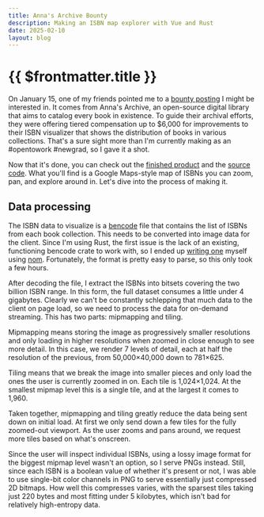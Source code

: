 ```yaml
---
title: Anna's Archive Bounty
description: Making an ISBN map explorer with Vue and Rust
date: 2025-02-10
layout: blog
---
```


# {{ $frontmatter.title }}

On January 15, one of my friends pointed me to a [bounty posting](https://annas-archive.org/blog/all-isbns.html) I might be interested in. It comes from Anna's Archive, an open-source digital library that aims to catalog every book in existence. To guide their archival efforts, they were offering tiered compensation up to \$6,000 for improvements to their ISBN visualizer that shows the distribution of books in various collections. That's a sure sight more than I'm currently making as an #opentowork #newgrad, so I gave it a shot. 

Now that it's done, you can check out the [finished product](https://isbn.timharding.co/) and the [source code](https://github.com/tim-harding/all-isbns). What you'll find is a Google Maps-style map of ISBNs you can zoom, pan, and explore around in. Let's dive into the process of making it. 

## Data processing

The ISBN data to visualize is a [bencode](https://en.wikipedia.org/wiki/Bencode) file that contains the list of ISBNs from each book collection. This needs to be converted into image data for the client. Since I'm using Rust, the first issue is the lack of an existing, functioning bencode crate to work with, so I ended up [writing one](https://github.com/tim-harding/bencode-rs) myself using [nom](https://github.com/rust-bakery/nom). Fortunately, the format is pretty easy to parse, so this only took a few hours. 

After decoding the file, I extract the ISBNs into bitsets covering the two billion ISBN range. In this form, the full dataset consumes a little under 4 gigabytes. Clearly we can't be constantly schlepping that much data to the client on page load, so we need to process the data for on-demand streaming. This has two parts: mipmapping and tiling. 

Mipmapping means storing the image as progressively smaller resolutions and only loading in higher resolutions when zoomed in close enough to see more detail. In this case, we render 7 levels of detail, each at half the resolution of the previous, from 50,000×40,000 down to 781×625. 

Tiling means that we break the image into smaller pieces and only load the ones the user is currently zoomed in on. Each tile is 1,024×1,024. At the smallest mipmap level this is a single tile, and at the largest it comes to 1,960. 

Taken together, mipmapping and tiling greatly reduce the data being sent down on initial load. At first we only send down a few tiles for the fully zoomed-out viewport. As the user zooms and pans around, we request more tiles based on what's onscreen. 

Since the user will inspect individual ISBNs, using a lossy image format for the biggest mipmap level wasn't an option, so I serve PNGs instead. Still, since each ISBN is a boolean value of whether it's present or not, I was able to use single-bit color channels in PNG to serve essentially just compressed 2D bitmaps. How well this compresses varies, with the sparsest tiles taking just 220 bytes and most fitting under 5 kilobytes, which isn't bad for relatively high-entropy data. 

